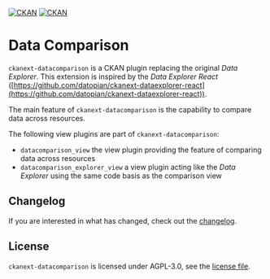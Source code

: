 [![CKAN](https://img.shields.io/badge/ckan-2.10-orange.svg?style=flat-square)](https://github.com/ckan/ckan/tree/2.10) [![CKAN](https://img.shields.io/badge/ckan-2.9-orange.svg?style=flat-square)](https://github.com/ckan/ckan/tree/2.9)

# Data Comparison

`ckanext-datacomparison` is a CKAN plugin replacing the original _Data Explorer_.
This extension is inspired by the _Data Explorer React_ ([https://github.com/datopian/ckanext-dataexplorer-react](https://github.com/datopian/ckanext-dataexplorer-react)).

The main feature of `ckanext-datacomparison` is the capability to compare data across resources.

The following view plugins are part of `ckanext-datacomparison`:
- `datacomparison_view` the view plugin providing the feature of comparing data across resources
- `datacomparison_explorer_view` a view plugin acting like the _Data Explorer_ using the same code basis as the comparison view

## Changelog

If you are interested in what has changed, check out the [changelog](CHANGELOG.md).

## License

`ckanext-datacomparison` is licensed under AGPL-3.0, see the [license file](LICENSE.md).
